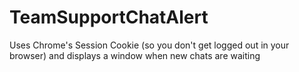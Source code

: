# TeamSupportChatAlert
Uses Chrome's Session Cookie (so you don't get logged out in your browser) and displays a window when new chats are waiting
